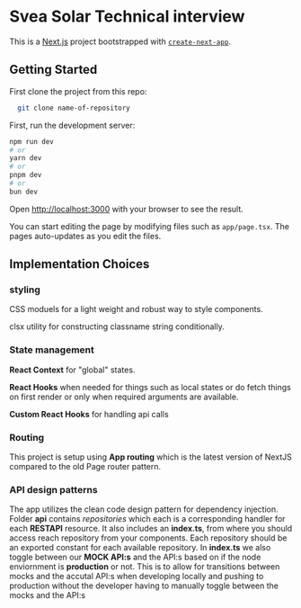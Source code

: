 # Svea Solar Technical interview

This is a [Next.js](https://nextjs.org) project bootstrapped with [`create-next-app`](https://nextjs.org/docs/app/api-reference/cli/create-next-app).

## Getting Started

First clone the project from this repo:
```bash
  git clone name-of-repository
```

First, run the development server:

```bash
npm run dev
# or
yarn dev
# or
pnpm dev
# or
bun dev
```

Open [http://localhost:3000](http://localhost:3000) with your browser to see the result.

You can start editing the page by modifying files such as `app/page.tsx`. The pages auto-updates as you edit the files.

## Implementation Choices

### styling

CSS moduels for a light weight and robust way to style components.

clsx utility for constructing classname string conditionally.

### State management

**React Context** for "global" states.

**React Hooks** when needed for things such as local states or do fetch things on first render or only when required arguments are available.

**Custom React Hooks** for handling api calls

### Routing

This project is setup using **App routing** which is the latest version of NextJS compared to the old Page router pattern.

### API design patterns

The app utilizes the clean code design pattern for dependency injection. Folder **api** contains *repositories* which each is a corresponding handler for each **RESTAPI** resource. It also includes an **index.ts**, from where you should access reach repository from your components. Each repository should be an exported constant for each available repository. In **index.ts** we also toggle between our **MOCK API:s** and the API:s based on if the node enviornment is **production** or not. This is to allow for transitions between mocks and the accutal API:s when developing locally and pushing to production without the developer having to manually toggle between the mocks and the API:s
